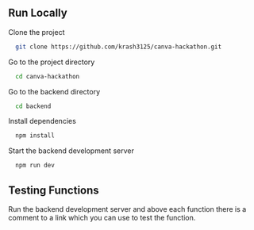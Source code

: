 ## Run Locally

Clone the project

```bash
  git clone https://github.com/krash3125/canva-hackathon.git
```

Go to the project directory

```bash
  cd canva-hackathon
```

Go to the backend directory

```bash
  cd backend
```

Install dependencies

```bash
  npm install
```

Start the backend development server

```bash
  npm run dev
```

## Testing Functions

Run the backend development server and above each function there is a comment to a link which you can use to test the function.
